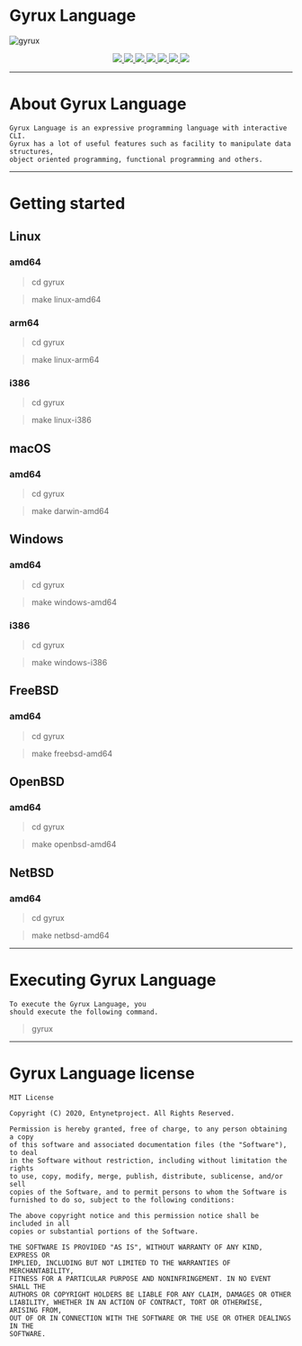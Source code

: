 # Gyrux Language

![gyrux](https://user-images.githubusercontent.com/54115104/72430282-390b0d80-3792-11ea-8edc-a7008410e15b.jpeg)

<p align="center">
  <a href="http://entynetproject.simplesite.com/">
    <img src="https://img.shields.io/badge/entynetproject-Ivan%20Nikolsky-blue.svg">
  </a> 
  <a href="https://github.com/entynetproject/gyrux/releases">
    <img src="https://img.shields.io/github/release/entynetproject/gyrux.svg">
  </a>
  <a href="https://wikipedia.org/wiki/Golang">
    <img src="https://img.shields.io/badge/language-go-9cf.svg">
 </a>
  <a href="https://github.com/entynetproject/gyrux">
    <img src="https://img.shields.io/badge/type-interpreted-red.svg?maxAge=2592000">
 </a>
  <a href="https://github.com/entynetproject/gyrux/issues?q=is%3Aissue+is%3Aclosed">
      <img src="https://img.shields.io/github/issues/entynetproject/gyrux.svg">
  </a>
  <a href="https://github.com/entynetproject/gyrux/wiki">
      <img src="https://img.shields.io/badge/wiki%20-gyrux-lightgrey.svg">
 </a>
  <a href="https://twitter.com/entynetproject">
    <img src="https://img.shields.io/badge/twitter-entynetproject-blue.svg">
 </a>
</p>

***

# About Gyrux Language

    Gyrux Language is an expressive programming language with interactive CLI. 
    Gyrux has a lot of useful features such as facility to manipulate data structures, 
    object oriented programming, functional programming and others. 

***

# Getting started

## Linux

### amd64

> cd gyrux

> make linux-amd64

### arm64

> cd gyrux

> make linux-arm64

### i386

> cd gyrux

> make linux-i386

## macOS

### amd64

> cd gyrux

> make darwin-amd64

## Windows

### amd64

> cd gyrux

> make windows-amd64

### i386

> cd gyrux 

> make windows-i386

## FreeBSD

### amd64

> cd gyrux

> make freebsd-amd64

## OpenBSD 

### amd64

> cd gyrux

> make openbsd-amd64

## NetBSD

### amd64

> cd gyrux

> make netbsd-amd64
 
***
 
# Executing Gyrux Language

    To execute the Gyrux Language, you 
    should execute the following command.

> gyrux

***

# Gyrux Language license

```
MIT License

Copyright (C) 2020, Entynetproject. All Rights Reserved.

Permission is hereby granted, free of charge, to any person obtaining a copy
of this software and associated documentation files (the "Software"), to deal
in the Software without restriction, including without limitation the rights
to use, copy, modify, merge, publish, distribute, sublicense, and/or sell
copies of the Software, and to permit persons to whom the Software is
furnished to do so, subject to the following conditions:

The above copyright notice and this permission notice shall be included in all
copies or substantial portions of the Software.

THE SOFTWARE IS PROVIDED "AS IS", WITHOUT WARRANTY OF ANY KIND, EXPRESS OR
IMPLIED, INCLUDING BUT NOT LIMITED TO THE WARRANTIES OF MERCHANTABILITY,
FITNESS FOR A PARTICULAR PURPOSE AND NONINFRINGEMENT. IN NO EVENT SHALL THE
AUTHORS OR COPYRIGHT HOLDERS BE LIABLE FOR ANY CLAIM, DAMAGES OR OTHER
LIABILITY, WHETHER IN AN ACTION OF CONTRACT, TORT OR OTHERWISE, ARISING FROM,
OUT OF OR IN CONNECTION WITH THE SOFTWARE OR THE USE OR OTHER DEALINGS IN THE
SOFTWARE.
```
